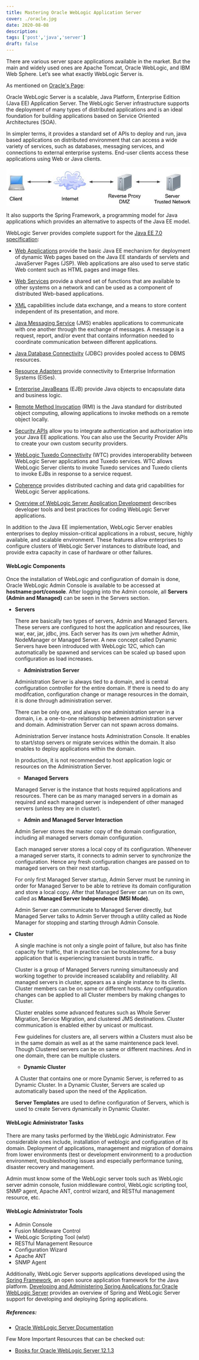 ```yaml
---
title: Mastering Oracle WebLogic Application Server
cover: ./oracle.jpg
date: 2020-08-08
description: 
tags: ['post','java','server']
draft: false
---
```


There are various server space applications available in the market. But the main and widely used ones are Apache Tomcat, Oracle WebLogic, and IBM Web Sphere. Let’s see what exactly WebLogic Server is. 


As mentioned on [Oracle's Page](https://docs.oracle.com/middleware/1213/wls/INTRO/intro.htm#INTRO123):
>
Oracle WebLogic Server is a scalable, Java Platform, Enterprise Edition (Java EE) Application Server. The WebLogic Server infrastructure supports the deployment of many types of distributed applications and is an ideal foundation for building applications based on Service Oriented Architectures (SOA).

In simpler terms, it provides a standard set of APIs to deploy and run, java based applications on distributed environment that can access a wide variety of services, such as databases, messaging services, and connections to external enterprise systems. End-user clients access these applications using Web or Java clients. 

![image-in-post](./reverse-proxy.jpg)

It also supports the Spring Framework, a programming model for Java applications which provides an alternative to aspects of the Java EE model.

WebLogic Server provides complete support for the [Java EE 7.0 specification](http://www.oracle.com/technetwork/java/javaee/tech/index-jsp-142185.html):

- [Web Applications](https://docs.oracle.com/middleware/1213/wls/WBAPP/basics.htm#WBAPP117]) provide the basic Java EE mechanism for deployment of dynamic Web pages based on the Java EE standards of servlets and JavaServer Pages (JSP). Web applications are also used to serve static Web content such as HTML pages and image files.

- [Web Services](https://docs.oracle.com/middleware/1213/wls/WSGET/jax-ws-intro.htm#WSGET109) provide a shared set of functions that are available to other systems on a network and can be used as a component of distributed Web-based applications.

- [XML](https://docs.oracle.com/middleware/1213/wls/XMLPG/intro.htm#XMLPG131) capabilities include data exchange, and a means to store content independent of its presentation, and more.

- [Java Messaging Service](https://docs.oracle.com/middleware/1213/wls/JMSPG/fund.htm#JMSPG117) (JMS) enables applications to communicate with one another through the exchange of messages. A message is a request, report, and/or event that contains information needed to coordinate communication between different applications.

- [Java Database Connectivity](https://docs.oracle.com/middleware/1213/wls/JDBCA/config.htm#JDBCA115) (JDBC) provides pooled access to DBMS resources.

- [Resource Adapters](https://docs.oracle.com/middleware/1213/wls/ADAPT/understanding.htm#ADAPT115) provide connectivity to Enterprise Information Systems (EISes).

- [Enterprise JavaBeans](https://docs.oracle.com/middleware/1213/wls/EJBPG/understanding.htm#EJBPG118) (EJB) provide Java objects to encapsulate data and business logic.

- [Remote Method Invocation](https://docs.oracle.com/middleware/1213/wls/WLRMI/rmi_intro.htm#WLRMI109) (RMI) is the Java standard for distributed object computing, allowing applications to invoke methods on a remote object locally.

- [Security APIs](https://docs.oracle.com/middleware/1213/wls/SCPRG/intro.htm#SCPRG109) allow you to integrate authentication and authorization into your Java EE applications. You can also use the Security Provider APIs to create your own custom security providers.

- [WebLogic Tuxedo Connectivity](https://docs.oracle.com/middleware/1213/wls/WTCCF/intro.htm#WTCCF101) (WTC) provides interoperability between WebLogic Server applications and Tuxedo services. WTC allows WebLogic Server clients to invoke Tuxedo services and Tuxedo clients to invoke EJBs in response to a service request.

- [Coherence](https://docs.oracle.com/middleware/1213/wls/CLUST/coherence.htm#CLUST629) provides distributed caching and data grid capabilities for WebLogic Server applications.

- [Overview of WebLogic Server Application Development](https://docs.oracle.com/middleware/1213/wls/WLPRG/overview.htm#WLPRG107) describes developer tools and best practices for coding WebLogic Server applications.

In addition to the Java EE implementation, WebLogic Server enables enterprises to deploy mission-critical applications in a robust, secure, highly available, and scalable environment. These features allow enterprises to configure clusters of WebLogic Server instances to distribute load, and provide extra capacity in case of hardware or other failures. 

#### WebLogic Components

Once the installation of WebLogic and configuration of domain is done, Oracle WebLogic Admin Console is available to be accessed at **hostname:port/console**. After logging into the Admin console, all **Servers (Admin and Managed)** can be seen in the Servers section. 
 
 - **Servers**
   
   There are basically two types of servers, Admin and Managed Servers. These servers are configured to host the application and resources, like war, ear, jar, jdbc, jms. Each server has its own jvm whether Admin, NodeManager or Managed Server. A new concept called Dynamic Servers have been introduced with WebLogic 12C, which can automatically be spawned and services can be scaled up based upon configuration as load increases.

   - **Administration Server**
   
    Administration Server is always tied to a domain, and is central configuration controller for the entire domain. If there is need to do any modifcation, configuration change or manage resources in the domain, it is done through administration server.
   
    There can be only one, and always one administration server in a domain, i.e. a one-to-one relationship between administration server and domain. Administration Server can not spawn across domains.

    Administration Server instance hosts Administration Console. It enables to start/stop servers or migrate services within the domain. It also enables to deploy applications within the domain.

    In production, it is not recommended to host application logic or resources on the Administration Server.

   - **Managed Servers**

    Managed Server is the instance that hosts required applications and resources. There can be as many managed servers in a domain as required and each managed server is independent of other managed servers (unless they are in cluster).

   - **Admin and Managed Server Interaction**

    Admin Server stores the master copy of the domain configuration, including all managed servers domain configuration.

    Each managed server stores a local copy of its configuration. Whenever a managed server starts, it connects to admin server to synchronize the configuration. Hence any fresh configuration changes are passed on to managed servers on their next startup.

    For only first Managed Server startup, Admin Server must be running in order for Managed Server to be able to retrieve its domain configuration and store a local copy. After that Managed Server can run on its own, called as **Managed Server Independence (MSI Mode)**. 

    Admin Server can communicate to Managed Server directly, but Managed Server talks to Admin Server through a utility called as Node Manager for stopping and starting through Admin Console.

 - **Cluster**

   A single machine is not only a single point of failure, but also has finite capacity for traffic, that in practice can be troublesome for a busy application that is experiencing transient bursts in traffic.

   Cluster is a group of Managed Servers running simultanoeusly and working together to provide increased scalability and reliability. All managed servers in cluster, appears as a single instance to its clients. Cluster members can be on same or different hosts. Any configuration changes can be applied to all Cluster members by making changes to Cluster. 

   Cluster enables some advanced features such as Whole Server Migration, Service Migration, and clustered JMS destinations. Cluster communication is enabled either by unicast or multicast.

   Few guidelines for clusters are, all servers within a Clusters must also be in the same domain as well as at the same maintenence pack level. Though Clustered servers can be on same or different machines. And in one domain, there can be multiple clusters.

   - **Dynamic Cluster**
      
    A Cluster that contains one or more Dynamic Server, is referred to as Dynamic Cluster. In a Dynamic Cluster, Servers are scaled up automatically based upon the need of the Application.

    **Server Templates** are used to define configuration of Servers, which is used to create Servers dynamically in Dynamic Cluster.

#### WebLogic Administrator Tasks

There are many tasks performed by the WebLogic Administrator. Few considerable ones include, installation of weblogic and configuration of its domain. Deployment of applications, management and migration of domains from lower environments (test or development environment) to a production environment, troubleshooting issues and especially performance tuning, disaster recovery and management.

Admin must know some of the WebLogic server tools such as WebLogic server admin console, fusion middleware control, WebLogic scripting tool, SNMP agent, Apache ANT, control wizard, and RESTful management resource, etc. 

#### WebLogic Administrator Tools

- Admin Console
- Fusion Middleware Control
- WebLogic Scripting Tool (wlst)
- RESTful Management Resource
- Configuration Wizard
- Apache ANT
- SNMP Agent

Additionally, WebLogic Server supports applications developed using the [Spring Framework](http://www.springsource.org/), an open source application framework for the Java platform. [Developing and Administering Spring Applications for Oracle WebLogic Server](https://docs.oracle.com/middleware/1213/wls/SPRNG/toc.htm) provides an overview of Spring and WebLogic Server support for developing and deploying Spring applications. 

>
##### References: 
>
- [Oracle WebLogic Server Documentation](https://www.oracle.com/in/middleware/technologies/weblogic.html)
>
Few More Important Resources that can be checked out:
- [Books for Oracle WebLogic Server 12.1.3](https://docs.oracle.com/middleware/1213/wls/docs.htm)

  
